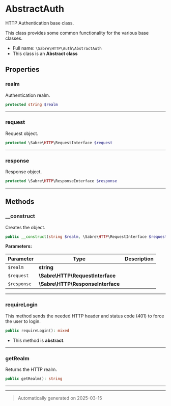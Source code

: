 
# AbstractAuth

HTTP Authentication base class.

This class provides some common functionality for the various base classes.

* Full name: `\Sabre\HTTP\Auth\AbstractAuth`
* This class is an **Abstract class**



## Properties


### realm

Authentication realm.

```php
protected string $realm
```






***

### request

Request object.

```php
protected \Sabre\HTTP\RequestInterface $request
```






***

### response

Response object.

```php
protected \Sabre\HTTP\ResponseInterface $response
```






***

## Methods


### __construct

Creates the object.

```php
public __construct(string $realm, \Sabre\HTTP\RequestInterface $request, \Sabre\HTTP\ResponseInterface $response): mixed
```








**Parameters:**

| Parameter | Type | Description |
|-----------|------|-------------|
| `$realm` | **string** |  |
| `$request` | **\Sabre\HTTP\RequestInterface** |  |
| `$response` | **\Sabre\HTTP\ResponseInterface** |  |





***

### requireLogin

This method sends the needed HTTP header and status code (401) to force
the user to login.

```php
public requireLogin(): mixed
```




* This method is **abstract**.







***

### getRealm

Returns the HTTP realm.

```php
public getRealm(): string
```












***


***
> Automatically generated on 2025-03-15

